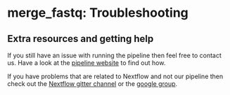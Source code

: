 # merge_fastq: Troubleshooting

## Extra resources and getting help
If you still have an issue with running the pipeline then feel free to contact us.
Have a look at the [pipeline website](https://github.com/nf-core/merge_fastq) to find out how.

If you have problems that are related to Nextflow and not our pipeline then check out the [Nextflow gitter channel](https://gitter.im/nextflow-io/nextflow) or the [google group](https://groups.google.com/forum/#!forum/nextflow).
